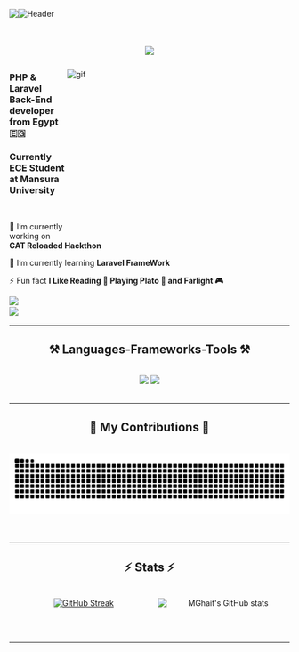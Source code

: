 ![Header](https://user-images.githubusercontent.com/80781196/190216139-7697aa5a-c9a0-4bd6-80bf-3aca76a2e1c8.gif)
<img align="left" src="https://visitor-badge.laobi.icu/badge?page_id=MGhait.MGhait" />

<h1 align="center">
    <img src="https://readme-typing-svg.herokuapp.com/?font=Righteous&size=35&center=true&vCenter=true&width=700&height=70&duration=4500&lines=Hi+There+!+👋;+I'm+Mohamed+Ghait+!;Laravel+Back-End+Developer" />
</h1>
<img align="right" width="400" height=300 src="https://github.com/user-attachments/assets/ed4d4dd5-1d8e-4fde-89dc-2250f3dad699" alt="gif" /> 
<h3 align="left">PHP & Laravel Back-End developer from Egypt 🇪🇬️</h3>
<h3 align="left">Currently ECE Student at Mansura University</h3>


<br/>
<div align="left">
 
 🔭 I’m currently working on **CAT Reloaded Hackthon**
 
 🌱 I’m currently learning **Laravel FrameWork**

⚡ Fun fact **I Like Reading 📖 Playing Plato 🎲 and Farlight 🎮** 

 </div>
 
<div align="left"> 
  <a href="mailto:mghait@std.mans.edu.eg">
    <img src="https://img.shields.io/badge/Gmail-333333?style=for-the-badge&logo=gmail&logoColor=red" />
  </a>
    <br />
  <a href="https://www.linkedin.com/in/mohamed-ghait304/" target="_blank">
    <img src="https://img.shields.io/badge/LinkedIn-0077B5?style=for-the-badge&logo=linkedin&logoColor=white" target="_blank" />
  </a>
    <!--
  <a href="https://MGhait.github.io" target="_blank">
     <img src="https://img.shields.io/badge/Portfolio-FF5722?style=for-the-badge&logo=todoist&logoColor=white" target="_blank" />
  </a> 
    -->
</div>

 <hr clear="left"/> 
 
<h2 align="center">⚒️ Languages-Frameworks-Tools ⚒️</h2>
<br/>
<div align="center">
  <!-- react, -->
    <img src="https://skillicons.dev/icons?i=linux,ubuntu,redhat,github,git,html,css,phpstorm,vscode,vim,emacs,discord,heroku" />
    <img src="https://skillicons.dev/icons?i=docker,nginx,laravel,tailwind,bootstrap,postman,mysql,notion,ps,ai,bash,php,cpp,java,javascript"/><br>
</div>

<br/>
<hr/>

<div align="center">
  <h2>🐢 My Contributions 🐢</h2>
  <br>
  <img alt="snake eating my contributions" src="https://raw.githubusercontent.com/MGhait/MGhait/output/github-contribution-grid-snake.svg" />
  <br/><br/><br/>
</div>

<hr/>

<h2 align="center">⚡ Stats ⚡</h2>
<br>
<div align=center>
<!--   <a href="https://git.io/streak-stats">
    <img align="left" width="47%" src="https://streak-stats.demolab.com/?user=MGhait&count_private=true&theme=vue-dark&border_radius=10" alt="streak stats" alt="GitHub Streak" />
  </a>
  <a href="https://github.com/anuraghazra/github-readme-stats">
  <img align="right" width="47%" src="https://github-readme-stats.vercel.app/api?username=MGhait&count_private=true&theme=vue-dark&border_radius=10" alt="MGhait's GitHub stats" />
  </a>
  <br/> -->
<!--   //https://github-readme-stats-ruby-one.vercel.app/-->
    <a href="https://git.io/streak-stats">
  <img src="https://streak-stats.demolab.com?user=MGhait&theme=vue-dark&date=20240928" alt="GitHub Streak" />
</a>
<a href="https://github.com/anuraghazra/github-readme-stats">
  <img align="right" width="47%" src="https://github-readme-stats.vercel.app/api?username=MGhait&count_private=true&theme=vue-dark&border_radius=10&cache_seconds=1800" alt="MGhait's GitHub stats" />
</a>
</div>

<br/><br/>

<hr/>

<br/>
